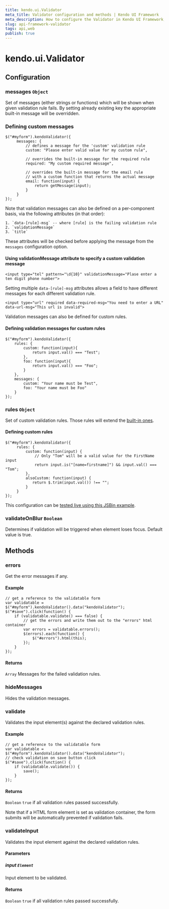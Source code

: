 ```yaml
---
title: kendo.ui.Validator
meta_title: Validator configuration and methods | Kendo UI Framework
meta_description: How to configure the Validator in Kendo UI Framework, get error messages and ensure the validation of the input elements in supported methods.
slug: api-framework-validator
tags: api,web
publish: true
---
```


# kendo.ui.Validator

## Configuration

### messages `Object`

Set of messages (either strings or functions) which will be shown when given validation rule fails.
By setting already existing key the appropriate built-in message will be overridden.

### Defining custom messages

    $("#myform").kendoValidator({
         messages: {
             // defines a message for the 'custom' validation rule
             custom: "Please enter valid value for my custom rule",

             // overrides the built-in message for the required rule
             required: "My custom required message",

             // overrides the built-in message for the email rule
             // with a custom function that returns the actual message
             email: function(input) {
                 return getMessage(input);
             }
         }
    });

Note that validation messages can also be defined on a per-component basis, via the following attributes (in that order):

    1. `data-[rule]-msg` -- where [rule] is the failing validation rule
    2. `validationMessage`
    3. `title`

These attributes will be checked before applying the message from the `messages` configuration option.

#### Using validationMessage attribute to specify a custom validation message

    <input type="tel" pattern="\d{10}" validationMessage="Plase enter a ten digit phone number">

Setting multiple `data-[rule]-msg` attributes allows a field to have different messages for each different validation rule.

    <input type="url" required data-required-msg="You need to enter a URL" data-url-msg="This url is invalid">

Validation messages can also be defined for custom rules.

#### Defining validation messages for custom rules

    $("#myform").kendoValidator({
        rules: {
            custom: function(input){
                return input.val() === "Test";
            },
            foo: function(input){
                return input.val() === "Foo";
            }
        },
        messages: {
            custom: "Your name must be Test",
            foo: "Your name must be Foo"
        }
    });

### rules `Object`

Set of custom validation rules. Those rules will extend the [built-in ones](/getting-started/framework/validator/overview#default-validation-rules).

#### Defining custom rules

    $("#myform").kendoValidator({
         rules: {
             custom: function(input) {
                 // Only "Tom" will be a valid value for the FirstName input
                 return input.is("[name=firstname]") && input.val() === "Tom";
             },
             alsoCustom: function(input) {
                return $.trim(input.val()) !== "";
             }
         }
    });

This configuration can be [tested live using this JSBin example](http://jsbin.com/erixot/3/edit).


### validateOnBlur `Boolean`

Determines if validation will be triggered when element loses focus. Default value is true.

## Methods

### errors

Get the error messages if any.

#### Example

    // get a reference to the validatable form
    var validatable = $("#myform").kendoValidator().data("kendoValidator");
    $("#save").click(function() {
        if (validatable.validate() === false) {
            // get the errors and write them out to the "errors" html container
            var errors = validatable.errors();
            $(errors).each(function() {
                $("#errors").html(this);
            });
        }
    });

#### Returns

`Array` Messages for the failed validation rules.

### hideMessages

Hides the validation messages.

### validate

Validates the input element(s) against the declared validation rules.

#### Example

    // get a reference to the validatable form
    var validatable = $("#myform").kendoValidator().data("kendoValidator");
    // check validation on save button click
    $("#save").click(function() {
        if (validatable.validate()) {
            save();
        }
    });

#### Returns

`Boolean` `true` if all validation rules passed successfully.

Note that if a HTML form element is set as validation container, the form submits will be automatically prevented if validation fails.


### validateInput

Validates the input element against the declared validation rules.

#### Parameters

##### input `Element`

Input element to be validated.

#### Returns

`Boolean` `true` if all validation rules passed successfully.

